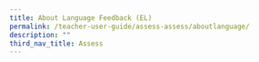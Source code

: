 ```yaml
---
title: About Language Feedback (EL)
permalink: /teacher-user-guide/assess-assess/aboutlanguage/
description: ""
third_nav_title: Assess
---
```


